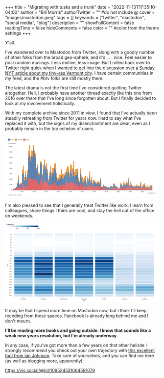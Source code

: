 +++
title = "Migrating with tusks and a trunk"
date = "2022-11-13T17:35:10-04:00"
author = "Bill Morris"
authorTwitter = "" #do not include @
cover = "images/mastodon.jpeg"
tags = []
keywords = ["twitter", "mastodon", "social media", "blog"]
description = ""
showFullContent = false
readingTime = false
hideComments = false
color = "" #color from the theme settings
+++

Y'all.

I've wandered over to Mastodon from Twitter, along with a goodly number of other folks from the broad geo-sphere, and it's . . . nice. Feel easier to post random musings. Less motive, less image. But I rolled back over to Twitter right quick when I wanted to get into the discussion over [a Sunday NYT article about my tiny-ass Vermont city](https://www.nytimes.com/2022/11/12/business/burlington-police-stolen-bikes.html). I have certain communities in my feed, and the #btv folks are still mostly there.

The latest drama is not the first time I've considered quitting Twitter altogether. Hell, I probably have another thread exactly like this one from 2016 over there that I've long since forgotten about. But I finally decided to look at my involvement holistically.

With my complete archive since 2011 in view, I found that I've actually been steadily retreating from Twitter for years now. Hard to say what I've replaced it with, but the signs of my disenchantment are clear, even as I probably remain in the top echelon of users.

![A steady decline](images/1.png)

I'm also pleased to see that I generally treat Twitter like work: I learn from colleagues, share things I think are cool, and stay the hell out of the office on weekends.

![Boundaries](images/2.png)

It may be that I spend more time on Mastodon now, but I think I'll keep receding from these spaces. Facebook is already long behind me and I don't mourn.

__I'll be reading more books and going outside. I know that sounds like a weak new years resolution, but I'm already underway.__

In any case, if you've got more than a few years on that other hellsite I strongly recommend you check out your own trajectory with [this excellent tool from Ian Johnson](https://observablehq.com/@observablehq/save-and-analyze-your-twitter-archive). Take care of yourselves, and you can find me here (as well as blogging more, apparently):

https://vis.social/@bil/109524531064591079


